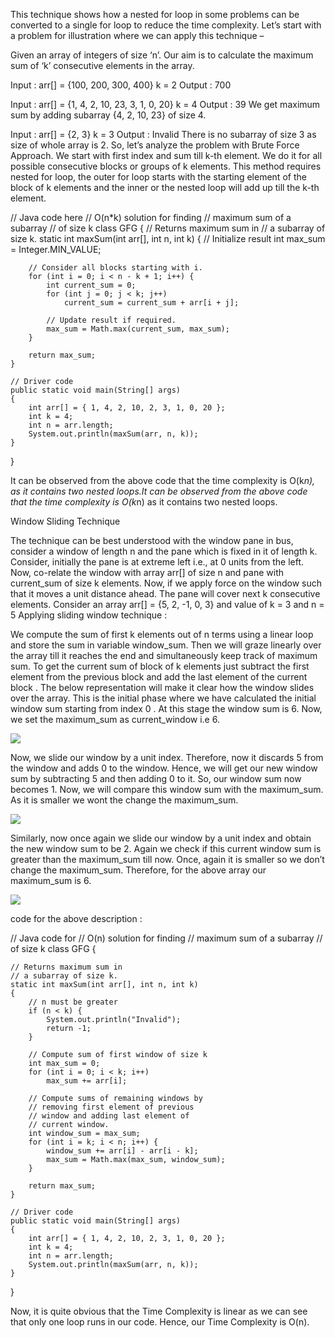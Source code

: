 This technique shows how a nested for loop in some problems can be converted to a single for loop to reduce the time complexity.
Let’s start with a problem for illustration where we can apply this technique – 

Given an array of integers of size ‘n’.
Our aim is to calculate the maximum sum of ‘k’ 
consecutive elements in the array.

Input  : arr[] = {100, 200, 300, 400}
         k = 2
Output : 700

Input  : arr[] = {1, 4, 2, 10, 23, 3, 1, 0, 20}
         k = 4 
Output : 39
We get maximum sum by adding subarray {4, 2, 10, 23}
of size 4.

Input  : arr[] = {2, 3}
         k = 3
Output : Invalid
There is no subarray of size 3 as size of whole
array is 2.
So, let’s analyze the problem with Brute Force Approach. We start with first index and sum till k-th element. 
We do it for all possible consecutive blocks or groups of k elements. This method requires nested for loop, 
the outer for loop starts with the starting element of the block of k elements and the inner or the nested loop will add up till the k-th element.


// Java code here
// O(n*k) solution for finding
// maximum sum of a subarray
// of size k
class GFG {
	// Returns maximum sum in
	// a subarray of size k.
	static int maxSum(int arr[], int n, int k)
	{
		// Initialize result
		int max_sum = Integer.MIN_VALUE;

		// Consider all blocks starting with i.
		for (int i = 0; i < n - k + 1; i++) {
			int current_sum = 0;
			for (int j = 0; j < k; j++)
				current_sum = current_sum + arr[i + j];

			// Update result if required.
			max_sum = Math.max(current_sum, max_sum);
		}

		return max_sum;
	}

	// Driver code
	public static void main(String[] args)
	{
		int arr[] = { 1, 4, 2, 10, 2, 3, 1, 0, 20 };
		int k = 4;
		int n = arr.length;
		System.out.println(maxSum(arr, n, k));
	}
}

It can be observed from the above code that the time complexity is O(k*n),
as it contains two nested loops.It can be observed from the above code that the time complexity is O(k*n) as it contains two nested loops.


Window Sliding Technique

The technique can be best understood with the window pane in bus, consider a window of length n and the pane which is fixed in it of length k. Consider, initially the pane is at extreme left i.e., at 0 units from the left. 
Now, co-relate the window with array arr[] of size n and pane with current_sum of size k elements. Now, if we apply force on the window such that it moves a unit distance ahead. The pane will cover next k consecutive elements. 
Consider an array arr[] = {5, 2, -1, 0, 3} and value of k = 3 and n = 5
Applying sliding window technique : 

We compute the sum of first k elements out of n terms using a linear loop and store the sum in variable window_sum.
Then we will graze linearly over the array till it reaches the end and simultaneously keep track of maximum sum.
To get the current sum of block of k elements just subtract the first element from the previous block and add the last element of the current block .
The below representation will make it clear how the window slides over the array.
This is the initial phase where we have calculated the initial window sum starting from index 0 . At this stage the window sum is 6. Now, we set the maximum_sum as current_window i.e 6. 

<img src="https://media.geeksforgeeks.org/wp-content/uploads/sliding-window1.png">

Now, we slide our window by a unit index. Therefore, now it discards 5 from the window and adds 0 to the window. Hence, we will get our new window sum by subtracting 5 and then adding 0 to it.
So, our window sum now becomes 1. Now, we will compare this window sum with the maximum_sum. As it is smaller we wont the change the maximum_sum. 

<img src="https://media.geeksforgeeks.org/wp-content/uploads/sliding-window2.png">

Similarly, now once again we slide our window by a unit index and obtain the new window sum to be 2. Again we check if this current window sum is greater than the maximum_sum till now. Once, again it is smaller so we don’t change the maximum_sum.
Therefore, for the above array our maximum_sum is 6.

<img src="https://media.geeksforgeeks.org/wp-content/uploads/sliding-window3.png">

code for the above description : 

// Java code for
// O(n) solution for finding
// maximum sum of a subarray
// of size k
class GFG {

	// Returns maximum sum in
	// a subarray of size k.
	static int maxSum(int arr[], int n, int k)
	{
		// n must be greater
		if (n < k) {
			System.out.println("Invalid");
			return -1;
		}

		// Compute sum of first window of size k
		int max_sum = 0;
		for (int i = 0; i < k; i++)
			max_sum += arr[i];

		// Compute sums of remaining windows by
		// removing first element of previous
		// window and adding last element of
		// current window.
		int window_sum = max_sum;
		for (int i = k; i < n; i++) {
			window_sum += arr[i] - arr[i - k];
			max_sum = Math.max(max_sum, window_sum);
		}

		return max_sum;
	}

	// Driver code
	public static void main(String[] args)
	{
		int arr[] = { 1, 4, 2, 10, 2, 3, 1, 0, 20 };
		int k = 4;
		int n = arr.length;
		System.out.println(maxSum(arr, n, k));
	}
}

Now, it is quite obvious that the Time Complexity is linear as we can see that only one loop runs in our code. Hence, our Time Complexity is O(n).



